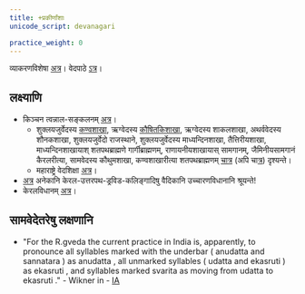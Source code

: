 ```yaml
---
title: +प्रकीर्णांशाः
unicode_script: devanagari

practice_weight: 0
---
```


व्याकरणविशेषा [अत्र](../../vyAkaraNam/svaraH/)। वेदपाठे [ऽत्र](https://docs.google.com/spreadsheets/d/1VJPgfgzE6S2J18R7MO4YK4wWi-bQ4qiwP5ldJLKxuZM/edit#gid=209823179)।

## लक्ष्याणि
- किञ्चन त्वन्नाल-सङ्कलनम् [अत्र](https://www.youtube.com/playlist?list=PL63uIhJxWbggXl0JZBmuPlb36D_twYV-4)।
    - शुक्लयजुर्वेदस्य [कण्वशाखा](https://youtu.be/2UvdbJyH9pA?t=20), ऋग्वेदस्य [कौषितकिशाखा](https://youtu.be/2UvdbJyH9pA?t=20), ऋग्वेदस्य शाकलशाखा, अथर्ववेदस्य शौनकशाखा, शुक्लयजुर्वेदो राजस्थाने, शुक्लयजुर्वेदस्य माध्यन्दिनशाखा, तैत्तिरीयशाखा, माध्यन्दिनशाखायाश् शतपथब्राह्मणे गार्गीब्राह्मणम्, राणायनीयशाखायास् सामगानम्, जैमिनीयसामगानं कैरलरीत्या, सामवेदस्य कौथुमशाखा, कण्वशाखारीत्या शतपथब्राह्मणम् [चात्र](https://www.youtube.com/watch?v=2UvdbJyH9pA&feature=youtu.be) (अपि चा[त्र](https://vimeo.com/4747533)) दृश्यन्ते।
    - महाराष्ट्रे वेदशिक्षा [अत्र](https://www.youtube.com/watch?v=ALEHkgOx8EE)।
- [अत्र](http://www.folkways.si.edu/TrackDetails.aspx?itemid=10295) अनेकानि केरल-उत्तरपथ-ड्रविड-कलिङ्गादिषु वैदिकानि उच्चारणविधानानि श्रूयन्ते!
- केरलविधानम् [अत्र](https://www.youtube.com/watch?v=ePdD7Nv3Jxg&list=PLm7v5mcn_O-ItmivvOY40KW0hcyjRJINM&index=20)।

## सामवेदेतरेषु लक्षणानि
- "For the R.gveda the current practice in India is, apparently, to pronounce all
  syllables marked with the underbar ( anudatta and sannatara ) as anudatta , all
  unmarked syllables ( udatta and ekasruti ) as ekasruti , and syllables marked
  svarita as moving from udatta to ekasruti ." - Wikner in - [IA](https://archive.org/details/accents_201803)
